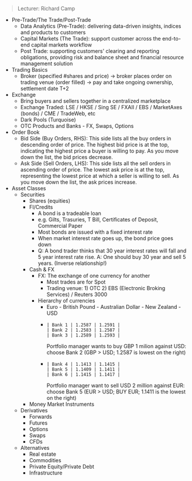 >Lecturer: Richard Camp

- Pre-Trade/The Trade/Post-Trade
    - Data Analytics (Pre-Trade): delivering data-driven insights, indices and products to customers
    - Capital Markets (The Trade): support customer across the end-to-end capital markets workflow
    - Post Trade: supporting customers' clearing and reporting obligations, providing risk and balance sheet and financial resource management solution
- Trading Basics
    - Broker (specified #shares and price) -> broker places order on trading venue (order filled) -> pay and take ongoing ownership, settlement date T+2
-  Exchange
    - Bring buyers and sellers together in a centralized marketplace
    - Exchange Traded: LSE / HKSE / Sing SE / FXAII / EBS / MarketAxes (bonds) / CME / TradeWeb, etc
    - Dark Pools (Turquoise)
    - OTC Products and Banks - FX, Swaps, Options
- Order Book
    - Bid Side (Buy Orders, RHS): This side lists all the buy orders in descending order of price. The highest bid price is at the top, indicating the highest price a buyer is willing to pay. As you move down the list, the bid prices decrease.
    - Ask Side (Sell Orders, LHS): This side lists all the sell orders in ascending order of price. The lowest ask price is at the top, representing the lowest price at which a seller is willing to sell. As you move down the list, the ask prices increase.
- Asset Classes
    - Securities
        - Shares (equities)
        - FI/Credits
            - A bond is a tradeable loan
            - e.g. Gilts, Trasuries, T Bill, Certificates of Deposit, Commercial Paper
            - Most bonds are issued with a fixed interest rate
            - When market interest rate goes up, the bond price goes down
            - Q: A bond trader thinks that 30 year interest rates will fall and 5 year interest rate rise. A: One should buy 30 year and sell 5 years. (Inverse relationship!)
        - Cash & FX
            - FX: The exchange of one currency for another
                - Most trades are for Spot
                - Trading venue: 1) OTC 2) EBS (Electronic Broking Services) / Reuters 3000
            - Hierarchy of currencies
                - Euro - British Pound - Australian Dollar - New Zealand - USD
                - ```
                  | Bank 1 | 1.2587 | 1.2591 |
                  | Bank 2 | 1.2583 | 1.2587 |
                  | Bank 3 | 1.2589 | 1.2593 |
                  ```
                  Portfolio manager wants to buy GBP 1 milion against USD: choose Bank 2 (GBP > USD; 1.2587 is lowest on the right)
                - ```
                  | Bank 4 | 1.1413 | 1.1415 |
                  | Bank 5 | 1.1409 | 1.1411 |
                  | Bank 6 | 1.1415 | 1.1417 |
                  ```
                  Portfolio manager want to sell USD 2 million against EUR: choose Bank 5 (EUR > USD; BUY EUR; 1.1411 is the lowest on the right)
        - Money Market Instruments 
    - Derivatives
        - Forwards
        - Futures
        - Options
        - Swaps
        - CFDs 
    - Alternatives
        - Real estate
        - Commodities
        - Private Equity/Private Debt
        - Infrastructure     
